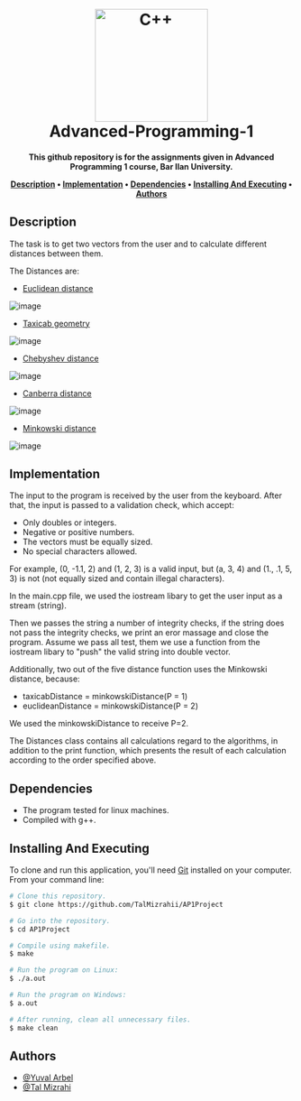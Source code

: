 <h1 align="center">
  <br>
  <a href="https://github.com/TalMizrahii/AP1Project"><img src="https://img.icons8.com/color/344/c-plus-plus-logo.png" alt="C++" width="200"></a>
  <br>
  Advanced-Programming-1
  <br>
</h1>

<h4 align="center">This github repository is for the assignments given in Advanced Programming 1 course, Bar Ilan University.


<p align="center">
  <a href="#description">Description</a> •
  <a href="#implementation">Implementation</a> •
  <a href="#dependencies">Dependencies</a> •
  <a href="#installing-and-executing">Installing And Executing</a> •
  <a href="#authors">Authors</a> 
</p>

## Description

The task is to get two vectors from the user and to calculate different distances between them.

The Distances are:

* [Euclidean distance](https://en.wikipedia.org/wiki/Euclidean_distance)

![image](https://user-images.githubusercontent.com/103560553/202403137-049e516b-ac15-4e21-abbc-bf4f465a83bf.png)


* [Taxicab geometry](https://en.wikipedia.org/wiki/Taxicab_geometry)

![image](https://user-images.githubusercontent.com/103560553/202403477-4c2885df-8eee-4721-897b-dee4e95c4ed0.png)


* [Chebyshev distance](https://en.wikipedia.org/wiki/Chebyshev_distance)

![image](https://user-images.githubusercontent.com/103560553/202403736-3438755a-f128-46a9-8f55-4b1cf69a215f.png)


* [Canberra distance](https://en.wikipedia.org/wiki/Canberra_distance)

![image](https://user-images.githubusercontent.com/103560553/202403909-432f6285-c7cb-4a78-b9e7-a0b6b837c455.png)


* [Minkowski distance](https://en.wikipedia.org/wiki/Minkowski_distance)

![image](https://user-images.githubusercontent.com/103560553/202404050-595c6cba-1b98-42ba-868c-c2c28586d6e4.png)

## Implementation
The input to the program is received by the user from the keyboard. After that, the input is passed to a validation check, which accept:

* Only doubles or integers.
* Negative or positive numbers.
* The vectors must be equally sized.
* No special characters allowed.

For example, (0, -1.1, 2) and (1, 2, 3) is a valid input, but (a, 3, 4) and (1., .1, 5, 3) is not (not equally sized and contain illegal characters).

In the main.cpp file, we used the iostream libary to get the user input as a stream (string).
  
  Then we passes the string a number of integrity checks, if the string does not pass the integrity checks, we print an eror massage and close the program.
Assume we pass all test, them we use a function from the iostream libary to "push" the valid string into double vector. 

Additionally, two out of the five distance function uses the Minkowski distance, because:
* taxicabDistance = minkowskiDistance(P = 1)
* euclideanDistance = minkowskiDistance(P = 2)

We used the minkowskiDistance to receive P=2.

The Distances class contains all calculations regard to the algorithms, in addition to the print function, which presents the result of each calculation according to the order specified above.

## Dependencies

* The program tested for linux machines.
* Compiled with g++.

## Installing And Executing

To clone and run this application, you'll need [Git](https://git-scm.com) installed on your computer. From your command line:

```bash
# Clone this repository.
$ git clone https://github.com/TalMizrahii/AP1Project

# Go into the repository.
$ cd AP1Project

# Compile using makefile.
$ make
```

```bash
# Run the program on Linux:
$ ./a.out
```

```bash
# Run the program on Windows:
$ a.out
```

```bash
# After running, clean all unnecessary files.
$ make clean
```

## Authors
* [@Yuval Arbel](https://github.com/YuvalArbel1)
* [@Tal Mizrahi](https://github.com/TalMizrahii)


